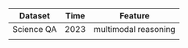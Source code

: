 | Dataset    | Time | Feature              |
| ---------- | ---- | -------------------- |
| Science QA | 2023 | multimodal reasoning |
|            |      |                      |


